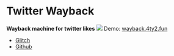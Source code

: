 Twitter Wayback
=================

**Wayback machine for twitter likes**
![](https://cdn.glitch.com/232431b0-2cbe-41ed-b133-8f97c235014c%2Fscreely-1536483506227.png?1536483518234)
Demo: [wayback.4ty2.fun](https://wayback.4ty2.fun)

- [Glitch](https://glitch.com/~twitter-wayback)  
- [Github](https://github.com/jajoosam/twitter-wayback)

